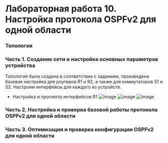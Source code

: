 # Лабораторная работа 10. Настройка протокола OSPFv2 для одной области
### Топология



### Часть 1. Создание сети и настройка основных параметров устройства

Топология была создана в соответствии с заданием, произведена базовая настройка для роутеров R1 и R2, а также для коммутаторов S1 и S2.
Настроим интерфейсы для каждого из устройств.

- Настройка и просмотр интерфейсов R1
![image](https://user-images.githubusercontent.com/89464074/175109920-2d13dc51-6fa0-453c-a292-be1c5b77ed26.png)
![image](https://user-images.githubusercontent.com/89464074/175110221-3bd344f0-b3ef-4b5f-8a4f-863377ac51d0.png)
![image](https://user-images.githubusercontent.com/89464074/175110284-b8f9950a-3b04-4c4b-aeaa-d31a1ee492d1.png)



### Часть 2. Настройка и проверка базовой работы протокола OSPFv2 для одной области



### Часть 3. Оптимизация и проверка конфигурации OSPFv2 для одной области
